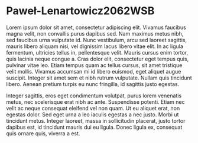 # Paweł-Lenartowicz2062WSB

Lorem ipsum dolor sit amet, consectetur adipiscing elit. Vivamus faucibus magna velit, non convallis purus dapibus sed. Nam maximus metus nibh, sed faucibus urna vulputate id. Nunc vestibulum, arcu sed laoreet sagittis, mauris libero aliquam nisi, vel dignissim lacus libero vitae elit. In ac ligula fermentum, ultricies tellus in, pellentesque velit. Mauris cursus enim tortor, quis lacinia neque congue a. Cras dolor elit, consectetur eget tempus quis, pulvinar vitae leo. Etiam tempus quam ac tellus cursus, sit amet tristique velit mollis. Vivamus accumsan mi id libero euismod, eget aliquet augue suscipit. Integer sit amet sem et nibh rutrum vulputate. Nullam quis tincidunt libero. Aenean pretium turpis eu nunc fringilla, id sagittis justo egestas.

Integer sagittis, eros eget condimentum volutpat, purus lorem venenatis metus, nec scelerisque erat nibh ac ante. Suspendisse potenti. Etiam nec velit ac neque consequat eleifend vel non quam. Ut eu aliquet erat, non egestas dolor. Sed eget urna a leo iaculis egestas a nec justo. Morbi ut tincidunt metus. Integer laoreet, massa in sollicitudin placerat, justo tortor dapibus est, id tincidunt mauris dui eu ligula. Donec ligula ex, consequat quis ornare quis, viverra a est.
